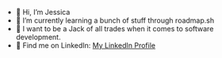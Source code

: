 - 👋 Hi, I’m Jessica
- 🌱 I’m currently learning a bunch of stuff through roadmap.sh
- 🐉 I want to be a Jack of all trades when it comes to software development.
- 🤝 Find me on LinkedIn: [My LinkedIn Profile](https://www.linkedin.com/in/jessica-ugboaja-2a9064266/)
